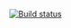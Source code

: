 [![Build status](https://ci.appveyor.com/api/projects/status/f82pxp9m5u8d2y4m/branch/main?svg=true)](https://ci.appveyor.com/project/SvetlanaBartosh/hw2-1/branch/main)
